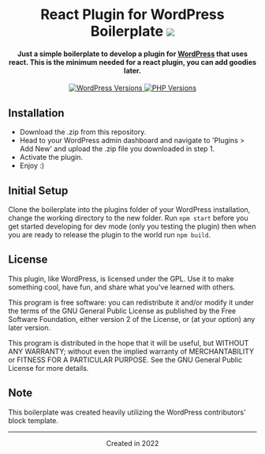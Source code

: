 <h1 align="center">React Plugin for WordPress Boilerplate
	<img src="https://img.shields.io/static/v1?ReactPluginforWordPressBoilerplate=&message=v1.0.0&label=&color=999&style=flat-square">
</h1>

<h4 align="center">Just a simple boilerplate to develop a plugin for <a href="https://wordpress.org" target="_blank">WordPress</a> that uses react.  This is the minimum needed for a react plugin, you can add goodies later.</h4>

<p align="center">
	<a href="https://wordpress.org/" target="_blank">
		<img src="https://img.shields.io/static/v1?label=&message=5.0+-+6.0&color=blue&style=flat-square&logo=wordpress&logoColor=white" alt="WordPress Versions">
	</a>
	<a href="https://www.php.net/" target="_blank">
		<img src="https://img.shields.io/static/v1?label=&message=5.6+-+8.0&color=777bb4&style=flat-square&logo=php&logoColor=white" alt="PHP Versions">
	</a>
</p>

## Installation

- Download the .zip from this repository.
- Head to your WordPress admin dashboard and navigate to 'Plugins > Add New' and upload the .zip file you downloaded in step 1.
- Activate the plugin.
- Enjoy :)

## Initial Setup

Clone the boilerplate into the plugins folder of your WordPress installation, change the working directory to the new folder.  Run `npm start` before you get started developing for dev mode (only you testing the plugin) then when you are ready to release the plugin to the world run `npm build`.

## License

This plugin, like WordPress, is licensed under the GPL. Use it to make something cool, have fun, and share what you've learned with others.

This program is free software: you can redistribute it and/or modify it under the terms of the GNU General Public License as published by the Free Software Foundation, either version 2 of the License, or (at your option) any later version.

This program is distributed in the hope that it will be useful, but WITHOUT ANY WARRANTY; without even the implied warranty of MERCHANTABILITY or FITNESS FOR A PARTICULAR PURPOSE. See the GNU General Public License for more details.

## Note
This boilerplate was created heavily utilizing the WordPress contributors' block template.

_________________

<div align="center">Created in 2022</div>